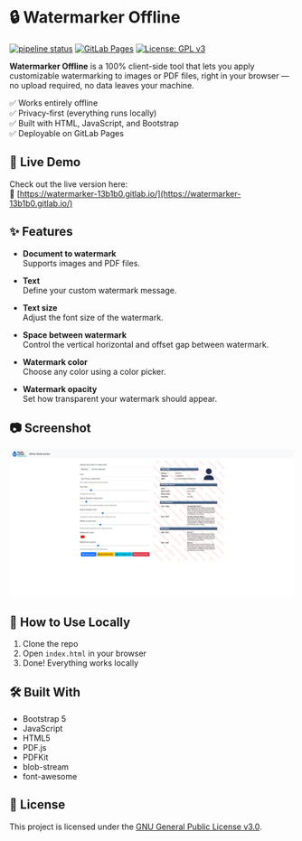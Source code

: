 # 🔒 Watermarker Offline

[![pipeline status](https://gitlab.com/lamisedaxeh/watermarker/badges/main/pipeline.svg)](https://gitlab.com/lamisedaxeh/watermarker/pipelines)
[![GitLab Pages](https://img.shields.io/badge/GitLab%20Pages-Live-green?logo=gitlab)](https://watermarker-13b1b0.gitlab.io/)
[![License: GPL v3](https://img.shields.io/badge/License-GPLv3-blue.svg)](https://www.gnu.org/licenses/gpl-3.0)

**Watermarker Offline** is a 100% client-side tool that lets you apply customizable watermarking to images or PDF files, right in your browser — no upload required, no data leaves your machine.

✅ Works entirely offline  
✅ Privacy-first (everything runs locally)  
✅ Built with HTML, JavaScript, and Bootstrap  
✅ Deployable on GitLab Pages



## 🚀 Live Demo

Check out the live version here:  
📄 [https://watermarker-13b1b0.gitlab.io/](https://watermarker-13b1b0.gitlab.io/)



## ✨ Features

- **Document to watermark**  
  Supports images and PDF files.

- **Text**  
  Define your custom watermark message.

- **Text size**  
  Adjust the font size of the watermark.

- **Space between watermark**  
  Control the vertical horizontal and offset gap between watermark.

- **Watermark color**  
  Choose any color using a color picker.

- **Watermark opacity**  
  Set how transparent your watermark should appear.


## 📷 Screenshot

[![Watermarker UI](./AppScreenshot.png)](https://watermarker-13b1b0.gitlab.io/)

## 📁 How to Use Locally

1. Clone the repo
2. Open `index.html` in your browser
3. Done! Everything works locally


## 🛠 Built With

- Bootstrap 5
- JavaScript
- HTML5
- PDF.js
- PDFKit
- blob-stream
- font-awesome


## 📄 License

This project is licensed under the [GNU General Public License v3.0](https://www.gnu.org/licenses/gpl-3.0).
